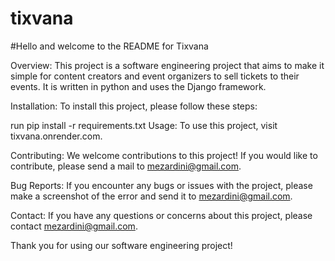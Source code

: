 # tixvana


#Hello and welcome to the README for Tixvana

Overview:
This project is a software engineering project that aims to make it simple for content creators and event organizers to sell tickets to their events. It is written in python and uses the Django framework.

Installation:
To install this project, please follow these steps:

run pip install -r requirements.txt
Usage:
To use this project, visit tixvana.onrender.com.

Contributing:
We welcome contributions to this project! If you would like to contribute, please send a mail to mezardini@gmail.com.

Bug Reports:
If you encounter any bugs or issues with the project, please make a screenshot of the error and send it to mezardini@gmail.com.



Contact:
If you have any questions or concerns about this project, please contact mezardini@gmail.com.

Thank you for using our software engineering project!
